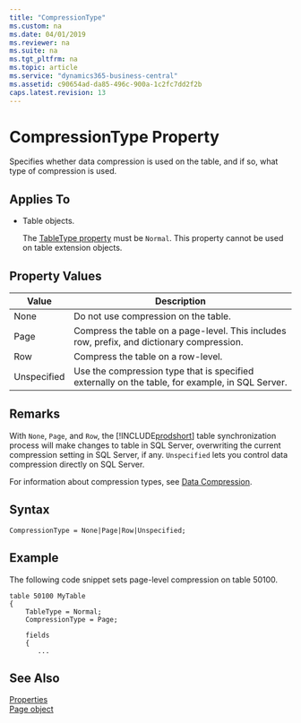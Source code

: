 ```yaml
---
title: "CompressionType"
ms.custom: na
ms.date: 04/01/2019
ms.reviewer: na
ms.suite: na
ms.tgt_pltfrm: na
ms.topic: article
ms.service: "dynamics365-business-central"
ms.assetid: c90654ad-da85-496c-900a-1c2fc7dd2f2b
caps.latest.revision: 13
---
```


 

# CompressionType Property

Specifies whether data compression is used on the table, and if so, what type of compression is used. 
  
## Applies To  
  
-   Table objects.

    The [TableType property](devenv-tabletype-property.md) must be `Normal`. This property cannot be used on table extension objects.

## Property Values  

| Value    |Description   |
|----------|------------|
|None         |Do not use compression on the table.|
|Page        |Compress the table on a page-level. This includes row, prefix, and dictionary compression.| 
|Row        |Compress the table on a row-level.|
|Unspecified        |Use the compression type that is specified externally on the table, for example, in SQL Server.|

## Remarks

With `None`, `Page`, and `Row`, the [!INCLUDE[prodshort](../includes/prodshort.md)] table synchronization process will make changes to table in SQL Server, overwriting the current compression setting in SQL Server, if any. `Unspecified` lets you control data compression directly on SQL Server.  

For information about compression types, see [Data Compression](../../administration/optimize-sql-data-access.md#Compression).

## Syntax
```
CompressionType = None|Page|Row|Unspecified; 
```

## Example
The following code snippet sets page-level compression on table 50100.
```
table 50100 MyTable
{
    TableType = Normal;
    CompressionType = Page;

    fields
    {
       ...
```

## See Also  
[Properties](devenv-properties.md)  
[Page object](../devenv-page-object.md)